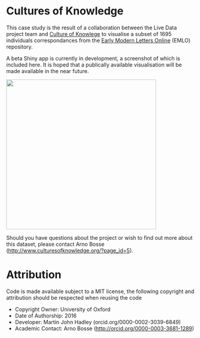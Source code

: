 
# Cultures of Knowledge

This case study is the result of a collaboration between the Live Data project team and [Culture of Knowlege](http://www.culturesofknowledge.org/) to visualise a subset of 1695 individuals correspondances from the <a href="http://emlo.bodleian.ox.ac.uk/">Early Modern Letters Online</a> (EMLO) repository.

A beta Shiny app is currently in development, a screenshot of which is included here. It is hoped that a publically available visualisation will be made available in the near future.

<img src="https://raw.githubusercontent.com/ox-it/Live-Data_Case-Studies/master/2016%20Case%20Studies/Cultures-of-Knowledge/CulturesOfKnowledge_screenshot.png" width="400">

Should you have questions about the project or wish to find out more about this dataset, please contact Arno Bosse (http://www.culturesofknowledge.org/?page_id=5).

# Attribution

Code is made available subject to a MIT license, the following copyright and attribution should be respected when reusing the code

- Copyright Owner: University of Oxford
- Date of Authorship: 2016
- Developer: Martin John Hadley (orcid.org/0000-0002-3039-6849)
- Academic Contact: Arno Bosse (http://orcid.org/0000-0003-3681-1289)
